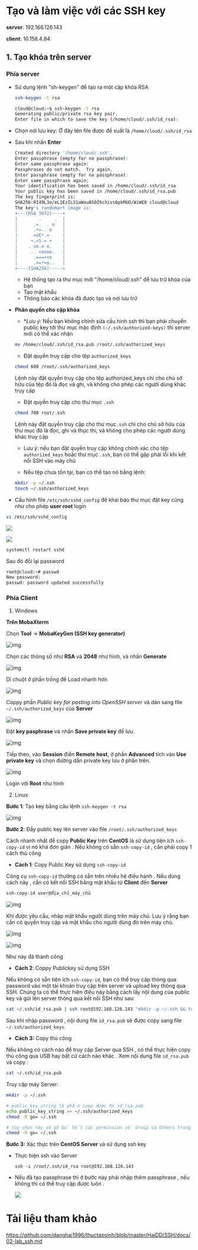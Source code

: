 # Tạo và làm việc với các SSH key

**server**: 192.168.126.143

**client**: 10.158.4.84

## 1. Tạo khóa trên server

### **Phía server**

- Sử dụng lệnh "sh-keygen" để tạo ra một cặp khóa RSA
    ```sh
    ssh-keygen -t rsa
    ```
    ```sh
    cloud@cloud:~$ ssh-keygen -t rsa
    Generating public/private rsa key pair.
    Enter file in which to save the key (/home/cloud/.ssh/id_rsa):
    ```
- Chọn nơi lưu key: Ở đây tên file được đề xuất là `/home/cloud/.ssh/id_rsa`
- Sau khi nhấn **Enter**
    ```sh
    Created directory '/home/cloud/.ssh'.
    Enter passphrase (empty for no passphrase):
    Enter same passphrase again:
    Passphrases do not match.  Try again.
    Enter passphrase (empty for no passphrase):
    Enter same passphrase again:
    Your identification has been saved in /home/cloud/.ssh/id_rsa
    Your public key has been saved in /home/cloud/.ssh/id_rsa.pub
    The key fingerprint is:
    SHA256:RI49L3o/eL1EzILS1aWauB5OZ6cXivs6pkMUO/WiWE8 cloud@cloud
    The key's randomart image is:
    +---[RSA 3072]----+
    |        .     .  |
    |      .=.  . o   |
    |      .+=.. o    |
    |      =oE*.=     |
    |     +.=S.= +    |
    |    . oo.o o.    |
    |     .. =oooo.   |
    |      .===++o    |
    |      .+=*+o..   |
    +----[SHA256]-----+
    ```
    - Hệ thống tạo ra thư mục mới "/home/cloud/.ssh" để lưu trữ khóa của bạn
    - Tạo mật khẩu
    - Thông báo các khóa đã được tạo và nơi lưu trữ
- **Phân quyền cho cặp khóa**
    - **Lưu ý*: Nếu bạn không chỉnh sửa cấu hình ssh thì bạn phải chuyển public key tới thư mục mặc định `(~/.ssh/authorized-keys)` thì server mới có thể xác nhận
    ```sh
    mv /home/cloud/.ssh/id_rsa.pub /root/.ssh/authorized_keys
    ```
    - Đặt quyền truy cập cho tệp `authorized_keys`
    ```sh
    chmod 600 /root/.ssh/authorized_keys
    ```
    Lệnh này đặt quyền truy cập cho tệp authorized_keys chỉ cho chủ sở hữu của tệp đó là đọc và ghi, và không cho phép các người dùng khác truy cập
    - Đặt quyền truy cập cho thư mục `.ssh`
    ```sh
    chmod 700 root/.ssh
    ```
    Lệnh này đặt quyền truy cập cho thư mục`.ssh` chỉ cho chủ sở hữu của thư mục đó là đọc, ghi và thực thi, và không cho phép các người dùng khác truy cập

    - Lưu ý: nếu bạn đặt quyền truy cập không chính xác cho tệp `authorized_keys` hoặc thư mục `.ssh`, bạn có thể gặp phải lỗi khi kết nối SSH vào máy chủ

    - Nếu tệp chưa tồn tại, bạn có thể tạo nó bằng lệnh:
    ```sh
    mkdir -p ~/.ssh
    touch ~/.ssh/authorized_keys
    ```
- Cấu hình file `/etc/ssh/sshd_config` để khai báo thư mục đặt key cũng như cho phép **user root** login

```sh
vi /etc/ssh/sshd_config
```
![](../img/ssh10.png)

![](../img/ssh11.png)

```sh
systemctl restart sshd
```
Sau đó đổi lại password
```sh
root@cloud:~# passwd
New password:
passwd: password updated successfully
```

### **Phía Client**
1. Windows

**Trên MobaXterm**

Chọn **Tool** -> **MobaKeyGen (SSH key generator)**

![img](../img/ssh27.png)

Chọn các thông số như **RSA** và **2048** như hình, và nhấn **Generate**

![img](../img/ssh28.png)

Di chuột ở phần trống để Load nhanh hơn

![img](../img/ssh29.png)

Coppy phần *Public key for pasting into OpenSSH server* và dán sang file 
`~/.ssh/authorized_keys` của **Server**

![img](../img/ssh30.png)

Đặt **key pasphrase** và nhấn **Save private key** để lưu.

![img](../img/ssh31.png)

Tiếp theo, vào **Session** điền **Remote host**, ở phần **Advanced** tích vào **Use private key** và chọn đường dẫn private key lưu ở phần trên.

![img](../img/ssh32.png)

Login với **Root** như hình

2. Linux

**Bước 1**: Tạo key bằng câu lệnh `ssh-keygen -t rsa`

![img](../img/ssh33.png)

**Bước 2**: Đẩy public key lên server vào file `/root/.ssh/authorized_keys`

Cách nhanh nhất để copy **Public Key** trên **CentOS** là sử dụng tiện ích `ssh-copy-id` vì nó khá đơn giản . Nếu không có sẵn `ssh-copy-id` , cần phải copy 1 cách thủ công

- **Cách 1**: Copy Public Key sử dụng `ssh-copy-id`

Công cụ `ssh-copy-id` thường có sẵn trên nhiều hệ điều hành . Nếu dùng cách này , cần có kết nối SSH bằng mật khẩu từ **Client** đến **Server**

```sh
ssh-copy-id user@địa_chỉ_máy_chủ
```

![img](../img/ssh34.png)

Khi được yêu cầu, nhập mật khẩu người dùng trên máy chủ. Lưu ý rằng bạn cần có quyền truy cập và mật khẩu cho người dùng đó trên máy chủ.

![img](../img/ssh35.png)

![img](../img/ssh36.png)

Như này đã thành công 

- **Cách 2**: Coppy Publickey sử dụng SSH

Nếu không có sẵn tiện ích `ssh-copy-id`, bạn có thể truy cập thông qua password vào một tài khoản truy cập trên server và upload key thông qua SSH. Chúng ta có thể thực hiện điều này bằng cách lấy nội dung của public key và gửi lên server thông qua kết nối SSH như sau:

```sh
cat ~/.ssh/id_rsa.pub | ssh root@192.168.126.143 "mkdir -p ~/.ssh && touch ~/.ssh/authorized_keys && chmod -R go= ~/.ssh && cat >> ~/.ssh/authorized_keys"
```

Sau khi nhập password , nội dung file `id_rsa.pub` sẽ được copy sang file `~/.ssh/authorized_keys`.

- **Cách 3:** Copy thủ công

Nếu không có cách nào để truy cập Server qua SSH , có thể thực hiện copy thủ công qua USB hay bất cứ cách nào khác .
Xem nội dung file `id_rsa.pub` và copy :

```sh
cat ~/.ssh/id_rsa.pub
```
Truy cập máy Server:
```sh
mkdir -p ~/.ssh

# public_key_string là phần copy được từ id_rsa.pub
echo public_key_string >> ~/.ssh/authorized_keys   
chmod -R go= ~/.ssh

# tùy chọn này sẽ gỡ bỏ hết các permission về Group và Others trong thư mục /.ssh
chmod -R go= ~/.ssh
```

**Bước 3:** Xác thực trên **CentOS Server** và sử dụng ssh key

- Thực hiện ssh vào Server
    ```
    ssh -i /root/.ssh/id_rsa root@192.168.126.143
    ```

- Nếu đã tạo passphrase thì ở bước này phải nhập thêm passphrase , nếu không thì có thể truy cập được luôn .

    ![](../img/ssh37.png)

# Tài liệu tham khảo

https://github.com/danghai1996/thuctapsinh/blob/master/HaiDD/SSH/docs/02-lab_ssh.md